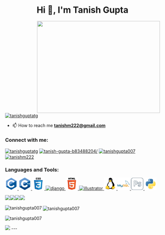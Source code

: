 <h1 align="center">Hi 👋, I'm Tanish Gupta</h1>
<img height="300px" width="400px" align="right" src="https://camo.githubusercontent.com/5f61dcd523c39ffe2c5e94fac1b54e68b43daeb99abe545e1fafa0d686d045d9/68747470733a2f2f63646e2e6472696262626c652e636f6d2f75736572732f313738373332332f73637265656e73686f74732f373132333735382f6d656469612f35633262366235346165336435656162643536363739653633656438336561612e706e67">
<p align="left"> <a href="https://twitter.com/tanishguptatg" target="blank"><img src="https://img.shields.io/twitter/follow/tanishguptatg?logo=twitter&style=for-the-badge" alt="tanishguptatg" /></a> </p>

- 📫 How to reach me **tanishm222@gmail.com**

<h3 align="left">Connect with me:</h3>

<p align="left">
<a href="https://twitter.com/tanishguptatg" target="blank"><img align="center" src="https://raw.githubusercontent.com/rahuldkjain/github-profile-readme-generator/master/src/images/icons/Social/twitter.svg" alt="tanishguptatg" height="30" width="40" /></a>
<a href="https://linkedin.com/in/tanish-gupta-b83488204/" target="blank"><img align="center" src="https://raw.githubusercontent.com/rahuldkjain/github-profile-readme-generator/master/src/images/icons/Social/linked-in-alt.svg" alt="tanish-gupta-b83488204/" height="30" width="40" /></a>
<a href="https://instagram.com/tanishgupta007" target="blank"><img align="center" src="https://raw.githubusercontent.com/rahuldkjain/github-profile-readme-generator/master/src/images/icons/Social/instagram.svg" alt="tanishgupta007" height="30" width="40" /></a>
<a href="https://www.hackerrank.com/tanishm222" target="blank"><img align="center" src="https://raw.githubusercontent.com/rahuldkjain/github-profile-readme-generator/master/src/images/icons/Social/hackerrank.svg" alt="tanishm222" height="30" width="40" /></a>
</p>

<h3 align="left">Languages and Tools:</h3>
<p align="left"> <a href="https://www.cprogramming.com/" target="_blank" rel="noreferrer"> <img src="https://raw.githubusercontent.com/devicons/devicon/master/icons/c/c-original.svg" alt="c" width="40" height="40"/> </a> <a href="https://www.w3schools.com/cpp/" target="_blank" rel="noreferrer"> <img src="https://raw.githubusercontent.com/devicons/devicon/master/icons/cplusplus/cplusplus-original.svg" alt="cplusplus" width="40" height="40"/> </a> <a href="https://www.w3schools.com/css/" target="_blank" rel="noreferrer"> <img src="https://raw.githubusercontent.com/devicons/devicon/master/icons/css3/css3-original-wordmark.svg" alt="css3" width="40" height="40"/> </a> <a href="https://www.djangoproject.com/" target="_blank" rel="noreferrer"> <img src="https://cdn.worldvectorlogo.com/logos/django.svg" alt="django" width="40" height="40"/> </a> <a href="https://www.w3.org/html/" target="_blank" rel="noreferrer"> <img src="https://raw.githubusercontent.com/devicons/devicon/master/icons/html5/html5-original-wordmark.svg" alt="html5" width="40" height="40"/> </a> <a href="https://www.adobe.com/in/products/illustrator.html" target="_blank" rel="noreferrer"> <img src="https://www.vectorlogo.zone/logos/adobe_illustrator/adobe_illustrator-icon.svg" alt="illustrator" width="40" height="40"/> </a> <a href="https://www.linux.org/" target="_blank" rel="noreferrer"> <img src="https://raw.githubusercontent.com/devicons/devicon/master/icons/linux/linux-original.svg" alt="linux" width="40" height="40"/> </a> <a href="https://www.mysql.com/" target="_blank" rel="noreferrer"> <img src="https://raw.githubusercontent.com/devicons/devicon/master/icons/mysql/mysql-original-wordmark.svg" alt="mysql" width="40" height="40"/> </a> <a href="https://www.photoshop.com/en" target="_blank" rel="noreferrer"> <img src="https://raw.githubusercontent.com/devicons/devicon/master/icons/photoshop/photoshop-line.svg" alt="photoshop" width="40" height="40"/> </a> <a href="https://www.python.org" target="_blank" rel="noreferrer"> <img src="https://raw.githubusercontent.com/devicons/devicon/master/icons/python/python-original.svg" alt="python" width="40" height="40"/> </a> </p><img src="https://img.shields.io/badge/sqlite-%2307405e.svg?style=for-the-badge&logo=sqlite&logoColor=white"><img src="https://img.shields.io/badge/adobephotoshop-%2331A8FF.svg?style=for-the-badge&logo=adobephotoshop&logoColor=white"><img src="https://img.shields.io/badge/Canva-%2300C4CC.svg?style=for-the-badge&logo=Canva&logoColor=white"><img src="https://img.shields.io/badge/bootstrap-%23563D7C.svg?style=for-the-badge&logo=bootstrap&logoColor=white">

<p><img align="left" src="https://github-readme-stats.vercel.app/api/top-langs?username=tanishgupta007&show_icons=true&locale=en&layout=compact" alt="tanishgupta007" /></p>

<p>&nbsp;<img align="center" src="https://github-readme-stats.vercel.app/api?username=tanishgupta007&show_icons=true&locale=en" alt="tanishgupta007" /></p>

<p><img align="center" src="https://github-readme-streak-stats.herokuapp.com/?user=tanishgupta007&" alt="tanishgupta007" /></p>
<!-- ## 🏆 GitHub Trophies -->

<img src="https://github-profile-trophy.vercel.app/?username=tanishgupta007&theme=radical&no-frame=true&no-bg=false&margin-w=4">
<!-- ![](https://github-profile-trophy.vercel.app/?username=tanishgupta007&theme=radical&no-frame=true&no-bg=false&margin-w=4) -->
<!-- <img src="https://visitcount.itsvg.in/api?id=tanishgupta007&icon=0&color=0)](https://visitcount.itsvg.in"> -->
---
<!-- [![](https://visitcount.itsvg.in/api?id=tanishgupta007&icon=0&color=0)](https://visitcount.itsvg.in) -->
